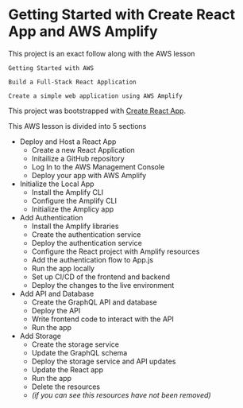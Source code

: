 # Getting Started with Create React App and AWS Amplify

This project is an exact follow along with the AWS lesson

`Getting Started with AWS`

`Build a Full-Stack React Application`

`Create a simple web application using AWS Amplify`

This project was bootstrapped with [Create React App](https://github.com/facebook/create-react-app).

This AWS lesson is divided into 5 sections

- Deploy and Host a React App
  - Create a new React Application
  - Initailize a GitHub repository
  - Log In to the AWS Management Console
  - Deploy your app with AWS Amplify
- Initialize the Local App
  - Install the Amplify CLI
  - Configure the Amplify CLI
  - Initialize the Amplicy app
- Add Authentication
  - Install the Amplify libraries
  - Create the authentication service
  - Deploy the authentication service
  - Configure the React project with Amplify resources
  - Add the authentication flow to App.js
  - Run the app locally
  - Set up CI/CD of the frontend and backend
  - Deploy the changes to the live environment
- Add API and Database
  - Create the GraphQL API and database
  - Deploy the API
  - Write frontend code to interact with the API
  - Run the app
- Add Storage
  - Create the storage service
  - Update the GraphQL schema
  - Deploy the storage service and API updates
  - Update the React app
  - Run the app
  - Delete the resources
  - _(if you can see this resources have not been removed)_

